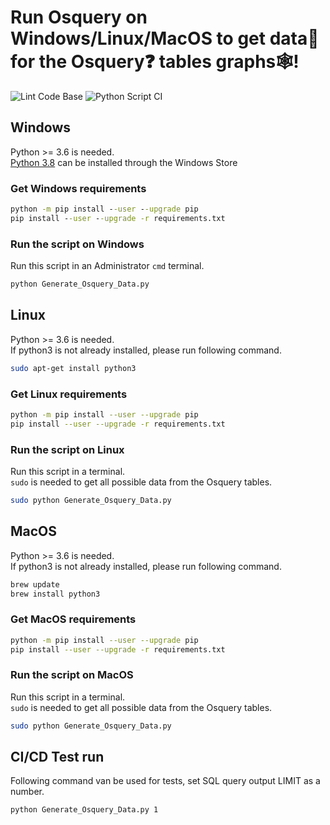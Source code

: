 # Run Osquery on Windows/Linux/MacOS to get data📜 for the Osquery❓ tables graphs🕸!

![Lint Code Base](https://github.com/sevickson/Osquery_Data_Graph/workflows/Lint%20Code%20Base/badge.svg)
![Python Script CI](https://github.com/sevickson/Osquery_Data_Graph/workflows/Python%20Script%20CI/badge.svg)

## Windows
Python >= 3.6 is needed.  
[Python 3.8](https://www.microsoft.com/store/productId/9MSSZTT1N39L) can be installed through the Windows Store
### Get Windows requirements
```cmd
python -m pip install --user --upgrade pip
pip install --user --upgrade -r requirements.txt
```

### Run the script on Windows
Run this script in an Administrator `cmd` terminal.
```cmd
python Generate_Osquery_Data.py
```

## Linux
Python >= 3.6 is needed.  
If python3 is not already installed, please run following command.
```bash
sudo apt-get install python3
```
### Get Linux requirements
```bash
python -m pip install --user --upgrade pip
pip install --user --upgrade -r requirements.txt
```

### Run the script on Linux
Run this script in a terminal.  
`sudo` is needed to get all possible data from the Osquery tables.
```bash
sudo python Generate_Osquery_Data.py
```

## MacOS
Python >= 3.6 is needed.  
If python3 is not already installed, please run following command.
```bash
brew update
brew install python3
```
### Get MacOS requirements
```bash
python -m pip install --user --upgrade pip
pip install --user --upgrade -r requirements.txt
```

### Run the script on MacOS
Run this script in a terminal.  
`sudo` is needed to get all possible data from the Osquery tables.
```bash
sudo python Generate_Osquery_Data.py
```

## CI/CD Test run
Following command van be used for tests, set SQL query output LIMIT as a number.
```cmd
python Generate_Osquery_Data.py 1
```